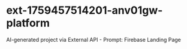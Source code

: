 # ext-1759457514201-anv01gw-platform
AI-generated project via External API - Prompt: Firebase Landing Page

